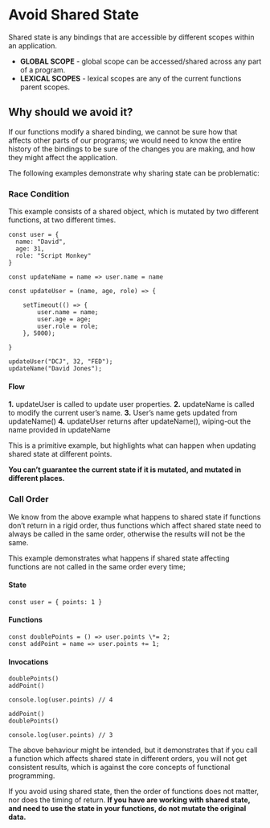 # Avoid Shared State

Shared state is any bindings that are accessible by different scopes within an application.

- **GLOBAL SCOPE** - global scope can be accessed/shared across any part of a program.
- **LEXICAL SCOPES** - lexical scopes are any of the current functions parent scopes.

## Why should we avoid it?

If our functions modify a shared binding, we cannot be sure how that affects other parts of our programs; we would need to know the entire history of the bindings to be sure of the changes you are making, and how they might affect the application.

The following examples demonstrate why sharing state can be problematic:

### Race Condition

This example consists of a shared object, which is mutated by two different functions, at two different times.

```
const user = {
  name: "David",
  age: 31,
  role: "Script Monkey"
}

const updateName = name => user.name = name

const updateUser = (name, age, role) => {

    setTimeout(() => {
        user.name = name;
        user.age = age;
        user.role = role;
    }, 5000);

}

updateUser("DCJ", 32, "FED");
updateName("David Jones");
```

#### Flow

**1.** updateUser is called to update user properties.
**2.** updateName is called to modify the current user’s name.
**3.** User’s name gets updated from updateName()
**4.** updateUser returns after updateName(), wiping-out the name provided in updateName

This is a primitive example, but highlights what can happen when updating shared state at different points.

**You can’t guarantee the current state if it is mutated, and mutated in different places.**

### Call Order

We know from the above example what happens to shared state if functions don’t return in a rigid order, thus functions which affect shared state need to always be called in the same order, otherwise the results will not be the same.

This example demonstrates what happens if shared state affecting functions are not called in the same order every time;

#### State

```
const user = { points: 1 }
```

#### Functions

```
const doublePoints = () => user.points \*= 2;
const addPoint = name => user.points += 1;
```

#### Invocations

```
doublePoints()
addPoint()

console.log(user.points) // 4

addPoint()
doublePoints()

console.log(user.points) // 3
```

The above behaviour might be intended, but it demonstrates that if you call a function which affects shared state in different orders, you will not get consistent results, which is against the core concepts of functional programming.

If you avoid using shared state, then the order of functions does not matter, nor does the timing of return. **If you have are working with shared state, and need to use the state in your functions, do not mutate the original data.**
